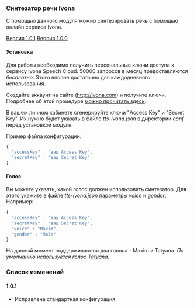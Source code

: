 ### Синтезатор речи Ivona
С помощью данного модуля можно синтезировать речь с помощью онлайн сервиса Ivona.

[Версия 1.0.1](https://bintray.com/artifact/download/uzyovoys/aggregate/com/aggregate/tts-ivona/1.0.1/tts-ivona-1.0.1.jar)
[Версия 1.0.0](https://bintray.com/artifact/download/uzyovoys/aggregate/com/aggregate/tts-ivona/1.0.0/tts-ivona-1.0.0.jar)

#### Установка
Для работы необходимо получить персональные ключи доступа к сервису Ivona Speech Cloud.
50000 запросов в месяц предоставляются *бесплатно*. Этого вполне достаточно для каждодневного использования.

Создайте аккаунт на сайте (http://ivona.com) и получите ключи. Подробнее об этой процедуре [можно прочитать здесь](http://b2b.support.ivona.com/articles/en_US/FAQ/sign-into-Speech-Cloud/?l=en_US&fs=RelatedArticle).

В вашем личном кабинете сгенерируйте ключи "Access Key" и "Secret Key".
Их нужно будет указать в файле _tts-ivona.json_ в директории _conf_ перед установкой модуля.

Пример файла конфигурации:

```javascript
{
  "accessKey" : "ваш Access Key",
  "secretKey" : "ваш Secret Key"
}
```

#### Голос
Вы можете указать, какой голос должен использовать синтезатор. Для этого укажите в файле _tts-ivona.json_ параметры _voice_ и _gender_. Например:

```javascript
{
  "accessKey" : "ваш Access Key",
  "secretKey" : "ваш Secret Key",
  "voice" : "Maxim",
  "gender" : "Male"
}
```

На данный момент поддерживаются два голоса - Maxim и Tatyana. _По умолчанию используется голос Tatyana_.

### Список изменений
#### 1.0.1

- Исправлена стандартная конфигурация
